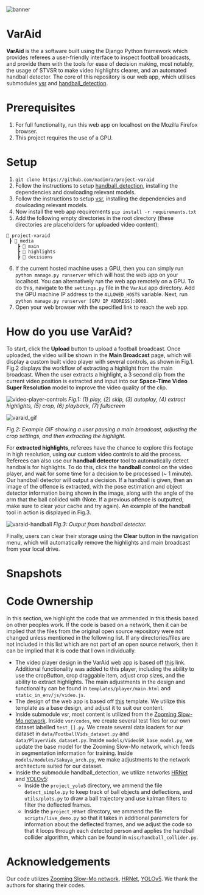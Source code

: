 ![banner](https://user-images.githubusercontent.com/36157933/181859192-3a88bc30-087f-4555-8ff8-b8ad49bde38b.png)

# VarAid
**VarAid** is the a software built using the Django Python framework which provides referees a user-friendly interface to inspect football broadcasts, 
and provide them with the tools for ease of decision making, most notably, the usage of STVSR to make video highlights clearer, and an automated handball detector. 
The core of this repository is our web app, which utilises submodules [vsr](https://github.com/nadimra/project-varaid) and [handball_detection](https://github.com/nadimra/handball_detection).

# Prerequisites
1. For full functionality, run this web app on localhost on the Mozilla Firefox browser.
2. This project requires the use of a GPU.

# Setup
1. `git clone https://github.com/nadimra/project-varaid` 
2. Follow the instructions to setup [handball_detection](https://github.com/nadimra/handball_detection), installing the dependencies and dowloading relevant models.
3. Follow the instructions to setup [vsr](https://github.com/nadimra/vsr), installing the dependencies and dowloading relevant models.
4. Now install the web app requirements `pip install -r requirements.txt`
5. Add the following empty directories in the root directory (these directories are placeholders for uploaded video content):

```
📂 project-varaid
 ┣ 📂 media
    ┣ 📂 main
    ┣ 📂 highlights
    ┣ 📂 decisions
```

6. If the current hosted machine uses a GPU, then you can simply run `python manage.py runserver` which will host the web app on your localhost. You can alternatively run the web app remotely on a GPU. To do this, navigate to the `settings.py` file in the `VarAid` app directory. Add the GPU machine IP address to the `ALLOWED_HOSTS` variable. Next, run `python manage.py runserver [GPU IP ADDRESS]:8000`.
7. Open your web browser with the specified link to reach the web app.

# How do you use VarAid?
To start, click the **Upload** button to upload a football broadcast. Once uploaded, the video will be shown in the **Main Broadcast** page, which will display a custom built video player with several controls, as shown in Fig.1. Fig.2 displays the workflow of extracting a highlight from the main broadcast. When the user extracts a highlight, a 3 second clip from the current video position is extracted and input into our **Space-Time Video Super Resolution** model to improve the video quality of the clip. 

![video-player-controls](https://user-images.githubusercontent.com/36157933/185813324-76d05a5e-c4d2-4edf-981e-6d5f2fdc5ccd.png)
*Fig.1: (1) play, (2) skip, (3) autoplay, (4) extract highlights, (5) crop, (6) playback, (7) fullscreen*

![varaid_gif](https://user-images.githubusercontent.com/36157933/185813357-3acb3fe9-0c9b-4926-bb33-028e5acee48d.gif)

*Fig.2: Example GIF showing a user pausing a main broadcast, adjusting the crop settings, and then extracting the highlight.*

For **extracted highlights**, referees have the chance to explore this footage in high resolution, using our custom video controls to aid the process. Referees can also use our **handball detector** tool to automatically detect handballs for highlights. To do this, click the **handball** control on the video player, and wait for some time for a decision to be processed (~ 1 minute). Our handball detector will output a decision. If a handball is given, then an image of the offence is extracted, with the pose estimation and object detector information being shown in the image, along with the angle of the arm that the ball collided with (Note. If a previous offence is outputted, make sure to clear your cache and try again). An example of the handball tool in action is displayed in Fig.3. 

![varaid-handball](https://user-images.githubusercontent.com/36157933/185813419-c507c0ed-e6e7-4720-b9b8-c71949db69e5.PNG)
*Fig.3: Output from handball detector.*

Finally, users can clear their storage using the **Clear** button in the navigation menu, which will automatically remove the highlights and main broadcast from your local drive.

# Snapshots

# Code Ownership
In this section, we highlight the code that we ammended in this thesis based on other peoples work. If the code is based on a network, then it can be implied that the files from the original open source repository were not changed unless mentioned in the following list. If any directories/files are not included in this list which are not part of an open source network, then it can be implied that it is code that I own individually.

- The video player design in the VarAid web app is based off [this](https://stechwebapp.blogspot.com/2021/10/how-to-create-custom-video-player-using-javascript.html) link. Additional functionality was added to this player, including the ability to use the cropButton, crop draggable item, adjust crop sizes, and the ability to extract highlights. The main adjustments in the design and functionality can be found in `templates/player/main.html` and `static_in_env/js/video.js`.
- The design of the web app is based off [this](https://colorlib.com/wp/template/bootstrap-sidebar-03/) template. We utilize this template as a base design, and adjust it to suit our content.
- Inside submodule vsr, most content is utilized from the [Zooming Slow-Mo network](https://github.com/Mukosame/Zooming-Slow-Mo-CVPR-2020). Inside `vsr/codes`, we create several test files for our own dataset labelled `test_[].py`. We create several data loaders for our dataset in `data/FootballVids_dataset.py` and `data/PlayerVids_dataset.py`. Inside `models/VideoSR_base_model.py`, we update the base model for the Zooming Slow-Mo network, which feeds in segmentation information for training. Inside `models/modules/Sakuya_arch.py`, we make adjustments to the network architecture suited for our dataset.
- Inside the submodule handball_detection, we utilize networks [HRNet](https://github.com/stefanopini/simple-HRNet) and [YOLOv5](https://github.com/ultralytics/yolov5):
  - Inside the `project_yolo5` directory, we ammend the file `detect_simple.py` to keep track of ball objects and deflections, and `utils/plots.py` to draw a ball trajectory and use kalman filters to filter the deflected frames. 
  - Inside the `project_HRNet` directory, we ammend the file `scripts/live_demo.py` so that it takes in additional parameters for information about the deflected frames, and we adjust the code so that it loops through each detected person and applies the handball collider algorithm, which can be found in `misc/handball_collider.py`.
  
# Acknowledgements
Our code utilizes [Zooming Slow-Mo network](https://github.com/Mukosame/Zooming-Slow-Mo-CVPR-2020), [HRNet](https://github.com/stefanopini/simple-HRNet), [YOLOv5](https://github.com/ultralytics/yolov5). We thank the authors for sharing their codes.
